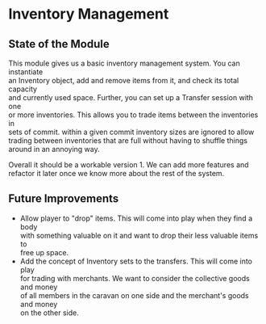 # Inventory Management
## State of the Module
This module gives us a basic inventory management system. You can instantiate\
an Inventory object, add and remove items from it, and check its total capacity\
and currently used space. Further, you can set up a Transfer session with one\
or more inventories. This allows you to trade items between the inventories in\
sets of commit. within a given commit inventory sizes are ignored to allow\
trading between inventories that are full without having to shuffle things\
around in an annoying way.

Overall it should be a workable version 1. We can add more features and\
refactor it later once we know more about the rest of the system.

## Future Improvements
* Allow player to "drop" items. This will come into play when they find a body\
with something valuable on it and want to drop their less valuable items to\
free up space.
* Add the concept of Inventory sets to the transfers. This will come into play\
for trading with merchants. We want to consider the collective goods and money\
of all members in the caravan on one side and the merchant's goods and money\
on the other side.